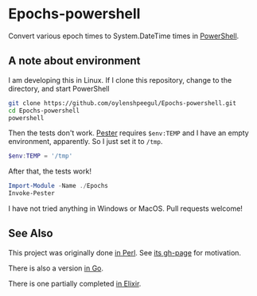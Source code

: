 # Epochs-powershell
Convert various epoch times to System.DateTime times in [PowerShell](https://github.com/PowerShell/PowerShell).

## A note about environment

I am developing this in Linux. If I clone this repository, change to
the directory, and start PowerShell

```bash
git clone https://github.com/oylenshpeegul/Epochs-powershell.git
cd Epochs-powershell
powershell
```

Then the tests don't work. [Pester](https://github.com/pester/Pester) requires ```$env:TEMP``` and I have an empty environment, apparently. So I just set it to ```/tmp```.

```powershell
$env:TEMP = '/tmp'
```

After that, the tests work!

```powershell
Import-Module -Name ./Epochs
Invoke-Pester
```

I have not tried anything in Windows or MacOS. Pull requests welcome!

## See Also

This project was originally done [in Perl](https://github.com/oylenshpeegul/Epochs-perl). See [its gh-page](http://oylenshpeegul.github.io/Epochs-perl/) for motivation.

There is also a version [in Go](https://github.com/oylenshpeegul/epochs).

There is one partially completed [in Elixir](https://github.com/oylenshpeegul/Epochs-elixir).

